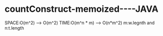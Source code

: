 # countConstruct-memoized----JAVA
SPACE:O(m^2) --> O(m^2)
TIME:O(m^n * m) --> O(n*m^2)
m:w.legnth and n:t.length
